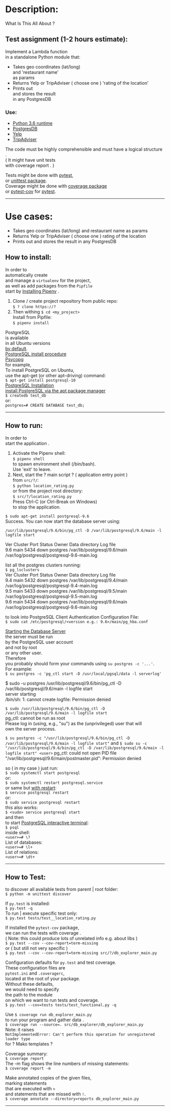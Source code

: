 # Description:  

What Is This All About ?  

## Test assignment (1-2 hours estimate): ##
Implement a Lambda function   
in a standalone Python module that:  
* Takes geo coordinates (lat/long)  
  and 'restaurant name'  
  as params  
* Returns Yelp or TripAdviser ( choose one ) 'rating of the location'  
* Prints out  
  and stores the result  
  in any PostgresDB  

### Use: ###  
* [Python 3.6 runtime](https://docs.python.org/3.6/whatsnew/3.6.html)  
* [PostgresDB](https://www.postgresql.org/)  
* [Yelp](https://www.yelp.com/developers/graphql/guides/intro)  
* [TripAdviser](https://www.tripadvisor.com)  

The code must be highly comprehensible 
and must have a logical structure .  
( It might have unit tests  
  with coverage report . )  

Tests might be done with [pytest](https://docs.pytest.org/en/latest/contents.html),  
or [unittest package](https://docs.python.org/3/library/unittest.html#module-unittest).  
Coverage might be done with [coverage package](https://coverage.readthedocs.io)  
or [pytest-cov](http://pytest-cov.readthedocs.io/en/latest/) for [pytest](https://docs.pytest.org/en/latest/contents.html).  

---

Use cases:  
===
* Takes geo coordinates (lat/long) and restaurant name as params  
* Returns Yelp or TripAdviser ( choose one ) rating of the location  
* Prints out and stores the result in any PostgresDB  

## How to install:  

In order to  
automatically create  
and manage a `virtualenv` for the project,  
as well as add packages from the `Pipfile`  
start by [Installing Pipenv](https://docs.pipenv.org/#install-pipenv-today) .

1. Clone / create project repository from public repo:  
   `$ ? clone https://?`      
2. Then withing `$ cd <my_project>`  
   Install from Pipfile:  
   `$ pipenv install`  

PostgreSQL  
is available  
in all Ubuntu versions  
[by default](https://www.postgresql.org/download/linux/ubuntu/).  
[PostgreSQL install procedure](https://www.postgresql.org/docs/10/static/install-procedure.html)  
[Psycopg](http://initd.org/psycopg/docs/install.html#build-prerequisites)  
for example,   
To install PostgreSQL on Ubuntu,  
use the apt-get (or other apt-driving) command:  
`$ apt-get install postgresql-10`  
[PostgreSQL Installation](https://help.ubuntu.com/stable/serverguide/postgresql.html)  
[install PostgreSQL via the apt package manager](https://www.fullstackpython.com/blog/postgresql-python-3-psycopg2-ubuntu-1604.html)  
`$ createdb test_db`  
or:  
`postgres=# CREATE DATABASE test_db;`  

---

## How to run:  

In order to  
start the application .  

1. Activate the Pipenv shell:  
   `$ pipenv shell`  
   to spawn environment shell (/bin/bash).  
   Use 'exit' to leave.  
2. Next, start the ? main script ? ( application entry point )  
   from `src/?/`:   
   `$ python location_rating.py`  
   or from the project root directory:  
   `$ src/?/location_rating.py`  
   Press Ctrl-C (or Ctrl-Break on Windows)  
   to stop the application.  

`$ sudo apt-get install postgresql-9.6`  
Success. You can now start the database server using:  

    /usr/lib/postgresql/9.6/bin/pg_ctl -D /var/lib/postgresql/9.6/main -l logfile start  

Ver Cluster Port Status Owner    Data directory               Log file  
9.6 main    5434 down   postgres /var/lib/postgresql/9.6/main /var/log/postgresql/postgresql-9.6-main.log  

list all the postgres clusters running:  
`$ pg_lsclusters`  
Ver Cluster Port Status Owner    Data directory               Log file  
9.4 main    5432 down   postgres /var/lib/postgresql/9.4/main /var/log/postgresql/postgresql-9.4-main.log  
9.5 main    5433 down   postgres /var/lib/postgresql/9.5/main /var/log/postgresql/postgresql-9.5-main.log  
9.6 main    5434 down   postgres /var/lib/postgresql/9.6/main /var/log/postgresql/postgresql-9.6-main.log  

to look into PostgreSQL Client Authentication Configuration File:  
`$ sudo cat /etc/postgresql/<version e.g.: 9.6>/main/pg_hba.conf`  

[Starting the Database Server](https://www.postgresql.org/docs/9.6/static/server-start.html)  
the server must be run  
by the PostgreSQL user account  
and not by root  
or any other user.  
Therefore  
you probably should form your commands using `su postgres -c '...'`.  
For example:  
`$ su postgres -c 'pg_ctl start -D /usr/local/pgsql/data -l serverlog'`  

$ sudo -u postgres /usr/lib/postgresql/9.6/bin/pg_ctl -D /var/lib/postgresql/9.6/main -l logfile start  
server starting  
/bin/sh: 1: cannot create logfile: Permission denied  

`$ sudo /usr/lib/postgresql/9.6/bin/pg_ctl -D /var/lib/postgresql/9.6/main -l logfile start`  
pg_ctl: cannot be run as root  
Please log in (using, e.g., "su") as the (unprivileged) user that will  
own the server process.  

`$ su postgres -c "/usr/lib/postgresql/9.6/bin/pg_ctl -D /var/lib/postgresql/9.6/main -l logfile start"`
and
`$ sudo su -c "/usr/lib/postgresql/9.6/bin/pg_ctl -D /var/lib/postgresql/9.6/main -l logfile start" <user>`
pg_ctl: could not open PID file "/var/lib/postgresql/9.6/main/postmaster.pid": Permission denied

so ( in my case ) just run:  
`$ sudo systemctl start postgresql`  
or:  
`$ sudo systemctl restart postgresql.service`  
or same but [with restart](https://www.tutorialspoint.com/postgresql/postgresql_environment.htm):  
`$ service postgresql restart`  
or:  
`$ sudo service postgresql restart`  
this also works:  
`$ <sudo> service postgresql start`  
and then  
to start [PostgreSQL interactive terminal](https://www.postgresql.org/docs/current/static/app-psql.html):  
`$ psql`  
inside shell:  
`<user>=# \?`  
List of databases:  
`<user>=# \l+`  
List of relations:  
`<user>=# \dt+`

---

## How to Test:  

to discover all available tests from parent | root folder:  
`$ python -m unittest discover`  

If `py.test` is installed:  
`$ py.test -q`  
To run | execute specific test only:  
`$ py.test tests/test__location_rating.py`  

If installed the `pytest-cov` package,    
we can run the tests with coverage .  
( Note: this could produce lots of unrelated info e.g. about libs )  
`$ py.test --cov --cov-report=term-missing`  
or ( but still not very specific )   
`$ py.test --cov --cov-report=term-missing src/?/db_explorer_main.py`   

Configuration defaults for `py.test` and test coverage.  
These configuration files are  
`pytest.ini` and `.coveragerc`,  
located at the root of your package.  
Without these defaults,  
we would need to specify  
the path to the module  
on which we want to run tests and coverage.  
`$ py.test --cov=tests tests/test_functional.py -q`  

Use `$ coverage run db_explorer_main.py`  
to run your program and gather data .  
`$ coverage run --source=. src/db_explorer/db_explorer_main.py`  
Note: it raises   
`NotImplementedError: Can't perform this operation for unregistered loader type`  
for ? Mako templates ?   

Coverage summary:  
`$ coverage report`  
The -m flag shows the line numbers of missing statements:  
`$ coverage report -m`  

Make annotated copies of the given files,  
marking statements  
that are executed with `>`  
and statements that are missed with `!`.  
`$ coverage annotate --directory=reports db_explorer_main.py`  

---
